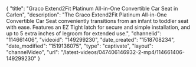 {
    "title": "Graco Extend2Fit Platinum All-in-One Convertible Car Seat in Carlen",
    "description": "The Graco Extend2Fit Platinum All-in-One Convertible Car Seat conveniently transitions from an infant to toddler seat with ease. Features an EZ Tight latch for secure and simple installation, and up to 5 extra inches of legroom for extended use.",
    "channelid": "114661406",
    "videoid": "149299230",
    "date_created": "1518708234",
    "date_modified": "1519136075",
    "type": "captivate",
    "layout": "channelVideo",
    "url": "\/latest-videos\/047406146932-2-mp4\/114661406-149299230"
}